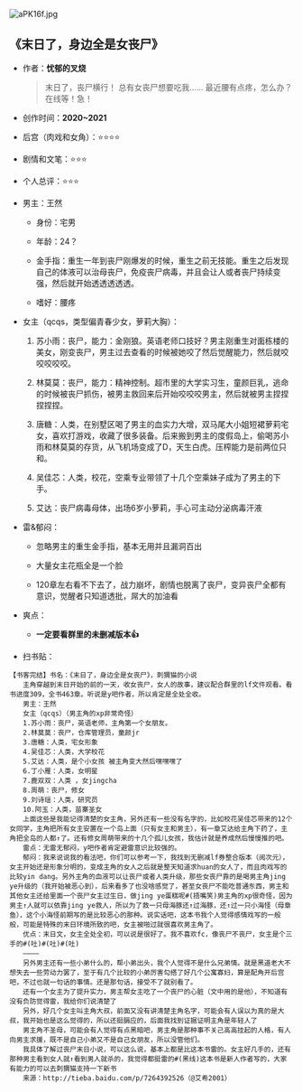 ![aPK16f.jpg](https://c1.kuangxiangit.com/uploads/allimg/c200722/22-07-20105224-92963-100187005.jpg)

## 《末日了，身边全是女丧尸》

- 作者：**忧郁的叉烧**
  
    > 末日了，丧尸横行！
      总有女丧尸想要吃我......
      最近腰有点疼，怎么办？
      在线等！急！

- 创作时间：**2020~2021**

- 后宫（肉戏和女角）：⭐⭐⭐⭐
- 剧情和文笔：⭐⭐⭐
- 个人总评：⭐⭐⭐

- 男主：王然

  * 身份：宅男
  
  * 年龄：24？
  * 金手指：重生一年到丧尸刚爆发的时候，重生之前无技能。重生之后发现自己的体液可以治母丧尸，免疫丧尸病毒，并且会让人或者丧尸持续变强，然后就开始透透透透透。
  * 嗜好：腰疼

- 女主（qcqs，类型偏青春少女，萝莉大胸）：

  1. 苏小雨：丧尸，能力：金刚狼。英语老师口技好？男主刚重生对面栋楼的美女，刚变丧尸，男主过去查看的时候被她咬了然后觉醒能力，然后就咬咬咬咬咬。

  2. 林莫莫：丧尸，能力：精神控制。超市里的大学实习生，童颜巨乳，逃命的时候被丧尸抓伤，被男主救回来后开始咬咬咬男主，然后就被男主捏捏捏捏捏。
  3. 唐糖：人类，在别墅区喝了男主的血实力大增，双马尾大小姐短裙萝莉宅女，喜欢打游戏，收藏了很多装备。后来搬到男主的度假岛上，偷喝苏小雨和林莫莫的存货，从飞机场变成了D，天生白虎。压榨能力是前两位只和。
  4. 吴佳芯：人类，校花，空乘专业带领了十几个空乘妹子成为了男主的下手。
  5. 艾达：丧尸病毒母体，出场6岁小萝莉，手心可主动分泌病毒汗液

- 雷&郁闷：

  * 忽略男主的重生金手指，基本无用并且漏洞百出

  * 大量女主花瓶全是一个脸
  * 120章左右看不下去了，战力崩坏，剧情也脱离了丧尸，变异丧尸全都有意识，觉醒者只知道透批，屌大的加油看

- 爽点：
  
  * **一定要看群里的未删减版本👍**

- 扫书贴：

```
【书客完结】书名：《末日了，身边全是女丧尸》，刺猬猫的小说
　　主角穿越到末日开始的前的一天，收女丧尸，女人的故事，建议配合群里的lf文件观看。看书进度309，全书463章。听说是y吧作者，所以肯定是全处全收。
　　男主：王然
　　女主（qcqs）（男主角的xp非常奇怪）
　　1.苏小雨：丧尸，英语老师，主角第一个女朋友。
　　2.林莫莫：丧尸，仓库管理员，童颜jr
　　3.唐糖：人类，宅女形象
　　4.吴佳芯：人类，大学校花
　　5.艾达：人类，是个小女孩 被主角变大然后嘿嘿嘿了
　　6.丁小雁：人类，女明星
　　7.鹿双双：人类 ，女jingcha
　　8.周萌：丧尸，修女
　　9.刘诗瑶：人类，研究员
　　10.阿玉：人类，苗寨圣女
　　上面这些是我能记得清楚的女主角，另外还有一些没有名字的，比如校花吴佳芯带来的12个女同学，主角把所有女主安置在一个岛上面（只有女主和男主），有一章艾达给主角下药了，主角把全岛的人都↑了。还有修女周萌带来的十几个孤儿女孩，我估计就是养成然后慢慢推的吧。
　　雷点：无雷无郁闷，y吧作者肯定避雷意识比较强的。
　　郁闷：我来说说我的看法吧，你们可以参考一下，我找到无删减lf券整合版本（阅次元），女主开始还是形象分明的，变成主角的女人之后就是整天知道求huan的女人了，而且肉戏写的比较yin dang。另外主角的血液可以让丧尸或者人类升级，那些女丧尸靠的是喝男主角jing ye升级的（我开始被恶心到），后来看多了也没啥感觉了，甚至女丧尸不能吃普通东西，男主和其他女主还给里面一个丧尸女主过生日，做jing ye蛋糕呢#(捂嘴笑)男主角的xp很奇怪，因为男主↑人就可以依靠jing ye救人，所以为了救一只母海豚还↑过海豚，还↑过一只小海怪（母章鱼），这个小海怪前期写的是比较恶心的那种。说实话吧，这本书我个人觉得感情戏写的一般般，可能是特殊的末日环境所致的吧，女主被啪过就很喜欢男主角了。
　　优点：末日文，女主全处全初，可以说是很好了。我不喜欢fc，像丧尸不丧尸，女主是个三手的#(吐)#(吐)#(吐)
　　————
　　另外男主还有一些小弟什么的，帮小弟出头，我个人觉得不是什么兄弟情。就是黑道老大不想失去一些劳动力罢了，至于有几个比较的小弟厉害勾搭了好几个公寓寡妇，算是配角开后宫吧，不过也就一句话的事情。还是那句话，接受不了就别看了。
　　还有一个女主为了提升实力，男主帮女主吃了一个丧尸的心脏（文中用的是他），不知道有没有负防觉得雷，我给你们说清楚了
　　另外，好几个女主叫主角大叔，前面又没有讲清楚主角名字，可能会有人误以为真的是大叔，我开始也是这么觉得的，所以还挺膈应的，后面我找到证据证明主角是年轻人了
　　男主角不圣母，可能会有人觉得有点黑暗吧，男主角是那种事不关己高高挂起的人格，有人向男主求援，既不是自己小弟又不是自己女朋友，所以没管他们。
　　我具体了解过丧尸末日小说，可以这么说，基本上都是比这本书雷的。女主好几手的，还有那种男主看到女人就↑看到男人就杀的，我觉得都挺雷的#(黑线)这本书是新人作者写的，大家有能力的可以去刺猬猫支持一下新书
　　来源：http://tieba.baidu.com/p/7264392526（@艾希2001）
```